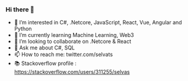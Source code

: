 ### Hi there 👋

<!--
**selva-ts/selva-ts** is a ✨ _special_ ✨ repository because its `README.md` (this file) appears on your GitHub profile.

Here are some ideas to get you started:
-->

- 👀 I’m interested in C#, .Netcore, JavaScript, React, Vue, Angular and Python
- 🌱 I’m currently learning Machine Learning, Web3
- 👯 I’m looking to collaborate on .Netcore & React
- 💬 Ask me about C#, SQL
- 📫 How to reach me: twitter.com/selvats
- 📚 Stackoverflow profile : https://stackoverflow.com/users/311255/selvas
